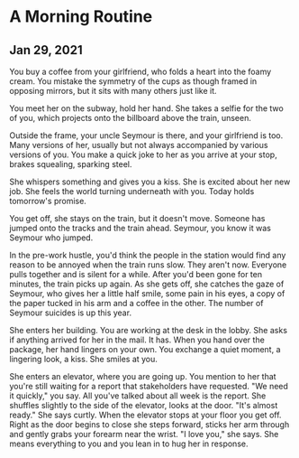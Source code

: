 # A Morning Routine
## Jan 29, 2021

You buy a coffee from your girlfriend, who folds a heart into the foamy cream. You mistake the   symmetry of the cups as though framed in opposing mirrors, but it sits with many others just like it. 

You meet her on the subway, hold her hand. She takes a selfie for the two of you, which projects onto the billboard above the train, unseen. 

Outside the frame, your uncle Seymour is there, and your girlfriend is too. Many versions of her, usually but not always accompanied by various versions of you. You make a quick joke to her as you arrive at your stop, brakes squealing, sparking steel. 

She whispers something and gives you a kiss. She is excited about her new job. She feels the world turning underneath with you. Today holds tomorrow's promise.

You get off, she stays on the train, but it doesn't move. Someone has jumped onto the tracks and the train ahead. Seymour, you know it was Seymour who jumped. 

In the pre-work hustle, you'd think the people in the station would find any reason to be annoyed when the train runs slow. They aren't now. Everyone pulls together and is silent for a while. After you'd been gone for ten minutes, the train picks up again. As she gets off, she catches the gaze of Seymour, who gives her a little half smile, some pain in his eyes, a copy of the paper tucked in his arm and a coffee in the other. The number of Seymour suicides is up this year. 

She enters her building. You are working at the desk in the lobby. She asks if anything arrived for her in the mail. It has. When you hand over the package, her hand lingers on your own. You exchange a quiet moment, a lingering look, a kiss. She smiles at you. 

She enters an elevator, where you are going up. You mention to her that you're still waiting for a report that stakeholders have requested. "We need it quickly," you say. All you've talked about all week is the report. She shuffles slightly to the side of the elevator, looks at the door. "It's almost ready." She says curtly. When the elevator stops at your floor you get off. Right as the door begins to close she steps forward, sticks her arm through and gently grabs your forearm near the wrist. "I love you," she says. She means everything to you and you lean in to hug her in response.
